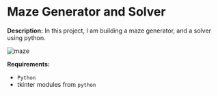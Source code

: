 # Maze Generator and Solver

**Description:**
 In this project, I am building a maze generator, and a solver using python.
 
 ![maze](https://media.istockphoto.com/id/1312191617/photo/businessman-looking-at-maze-entrance.jpg?s=1024x1024&w=is&k=20&c=FrC8YBdvQajJOxQvDn4HxiHmpsdF-07HAtogzBegmFI=)

**Requirements:**
- ```Python```
- tkinter modules from ```python```
